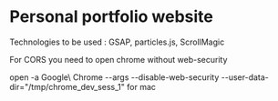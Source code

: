 # Personal portfolio website

Technologies to be used : GSAP, particles.js, ScrollMagic

For CORS you need to open chrome without web-security 

open -a Google\ Chrome --args --disable-web-security --user-data-dir="/tmp/chrome_dev_sess_1" for mac 